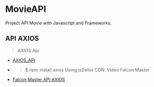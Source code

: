 # MovieAPI

Project API Movie with Javascript and Frameworks.

## API AXIOS

> AXIOS Api

- [AXIOS_API](https://axios-http.com/)
- > $ npm install axios
  > Using jsDelivr CDN:
  > Video Falcon Master
- [Falcon Master API AXIOS](https://www.youtube.com/watch?v=Zt1VceJs0vU&t=2s)
